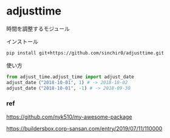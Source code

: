 # adjusttime 
時間を調整するモジュール

インストール
```bash
pip install git+https://github.com/sinchir0/adjusttime.git
```

使い方
```python
from adjust_time.adjust_time import adjust_date
adjust_date（"2018-10-01", 1) # -> 2018-10-02
adjust_date（"2018-10-01", -1) # -> 2018-09-30
```

### ref
https://github.com/nyk510/my-awesome-package

https://buildersbox.corp-sansan.com/entry/2019/07/11/110000